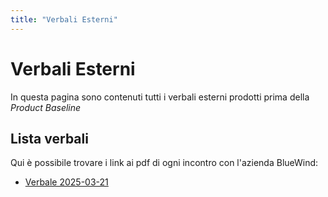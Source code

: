 ```yaml
---
title: "Verbali Esterni"
---
```


# Verbali Esterni

In questa pagina sono contenuti tutti i verbali esterni prodotti prima della _Product Baseline_

## Lista verbali

Qui è possibile trovare i link ai pdf di ogni incontro con l'azienda BlueWind:

- [Verbale 2025-03-21](./2025-03-21.pdf)

